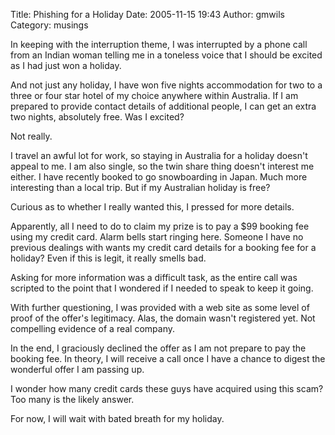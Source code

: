 Title: Phishing for a Holiday
Date: 2005-11-15 19:43
Author: gmwils
Category: musings

In keeping with the interruption theme, I was interrupted by a phone
call from an Indian woman telling me in a toneless voice that I should
be excited as I had just won a holiday.

And not just any holiday, I have won five nights accommodation for two
to a three or four star hotel of my choice anywhere within Australia. If
I am prepared to provide contact details of additional people, I can get
an extra two nights, absolutely free. Was I excited?

Not really.

I travel an awful lot for work, so staying in Australia for a holiday
doesn't appeal to me. I am also single, so the twin share thing doesn't
interest me either. I have recently booked to go snowboarding in Japan.
Much more interesting than a local trip. But if my Australian holiday is
free?

Curious as to whether I really wanted this, I pressed for more details.

Apparently, all I need to do to claim my prize is to pay a $99 booking
fee using my credit card. Alarm bells start ringing here. Someone I have
no previous dealings with wants my credit card details for a booking fee
for a holiday? Even if this is legit, it really smells bad.

Asking for more information was a difficult task, as the entire call was
scripted to the point that I wondered if I needed to speak to keep it
going.

With further questioning, I was provided with a web site as some level
of proof of the offer's legitimacy. Alas, the domain wasn't registered
yet. Not compelling evidence of a real company.

In the end, I graciously declined the offer as I am not prepare to pay
the booking fee. In theory, I will receive a call once I have a chance
to digest the wonderful offer I am passing up.

I wonder how many credit cards these guys have acquired using this scam?
Too many is the likely answer.

For now, I will wait with bated breath for my holiday.

